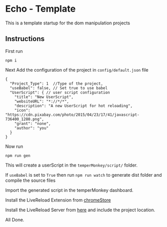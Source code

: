 # Echo - Template
This is a template startup for the dom manipulation projects

## Instructions
First run 
```
npm i
```
Next Add the configuration of the project in `config/default.json` file

```
{
  "Project_Type": 1  //Type of the project,
  "useBabel": false, // Set true to use babel 
  "UserScript": { // user script configuration
    "title": "New UserScript",
    "websiteURL": "*://*/*",
    "description": "A new UserScript for hot reloading",
    "icon": "https://cdn.pixabay.com/photo/2015/04/23/17/41/javascript-736400_1280.png",
    "grant": "none",
    "author": "you"
  }
}
```

Now run
```
npm run gen
```
This will create a userScript in the `temperMonkey/script/` folder. 

If `useBabel` is set to `True` then run `npm run watch` to generate dist folder and compile the source files

Import the generated script in the temperMonkey dashboard.

Install the LiveReload Extension from [chromeStore](https://chrome.google.com/webstore/detail/livereload/jnihajbhpnppcggbcgedagnkighmdlei?hl=en)

Install the LiveReload Server from [here](http://livereload.com/) and include the project location.

All Done.
